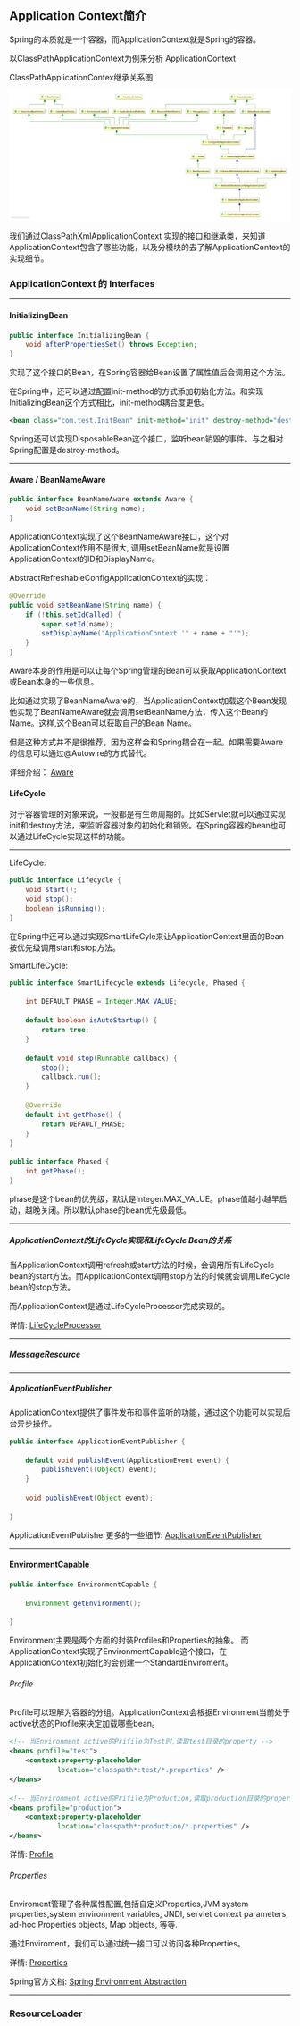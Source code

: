 ## Application Context简介

Spring的本质就是一个容器，而ApplicationContext就是Spring的容器。

以ClassPathApplicationContext为例来分析 ApplicationContext.

ClassPathApplicationContex继承关系图:

![ClassPathApplicationContex继承关系图](/image/ApplicationContext/ClassPathXmlApplicationContext.png)

我们通过ClassPathXmlApplicationContext 实现的接口和继承类，来知道ApplicationContext包含了哪些功能，以及分模块的去了解ApplicationContext的实现细节。

### ApplicationContext 的 Interfaces
---
#### InitializingBean

```java
public interface InitializingBean {
	void afterPropertiesSet() throws Exception;
}
```

实现了这个接口的Bean，在Spring容器给Bean设置了属性值后会调用这个方法。

在Spring中，还可以通过配置init-method的方式添加初始化方法。和实现InitializingBean这个方式相比，init-method耦合度更低。

```xml
<bean class="com.test.InitBean" init-method="init" destroy-method="destroy"/>
```
Spring还可以实现DisposableBean这个接口，监听bean销毁的事件。与之相对Spring配置是destroy-method。

---

#### Aware / BeanNameAware
```java
public interface BeanNameAware extends Aware {
	void setBeanName(String name);
}
```
ApplicationContext实现了这个BeanNameAware接口，这个对ApplicationContext作用不是很大, 调用setBeanName就是设置ApplicationContext的ID和DisplayName。

AbstractRefreshableConfigApplicationContext的实现：

```java
@Override
public void setBeanName(String name) {
	if (!this.setIdCalled) {
		super.setId(name);
		setDisplayName("ApplicationContext '" + name + "'");
	}
}
```
Aware本身的作用是可以让每个Spring管理的Bean可以获取ApplicationContext或Bean本身的一些信息。

比如通过实现了BeanNameAware的，当ApplicationContext加载这个Bean发现他实现了BeanNameAware就会调用setBeanName方法，传入这个Bean的Name。这样,这个Bean可以获取自己的Bean Name。

但是这种方式并不是很推荐，因为这样会和Spring耦合在一起。如果需要Aware的信息可以通过@Autowire的方式替代。

详细介绍： [Aware](/note/applicationContext/aware.md)

#### LifeCycle

对于容器管理的对象来说，一般都是有生命周期的。比如Servlet就可以通过实现init和destroy方法，来监听容器对象的初始化和销毁。在Spring容器的bean也可以通过LifeCycle实现这样的功能。

---

LifeCycle:
```java
public interface Lifecycle {
	void start();
	void stop();
	boolean isRunning();
}
```

在Spring中还可以通过实现SmartLifeCyle来让ApplicationContext里面的Bean按优先级调用start和stop方法。

SmartLifeCycle:

```java
public interface SmartLifecycle extends Lifecycle, Phased {

	int DEFAULT_PHASE = Integer.MAX_VALUE;

	default boolean isAutoStartup() {
		return true;
	}

	default void stop(Runnable callback) {
		stop();
		callback.run();
	}

	@Override
	default int getPhase() {
		return DEFAULT_PHASE;
	}
}

public interface Phased {
	int getPhase();
}
```

phase是这个bean的优先级，默认是Integer.MAX_VALUE。phase值越小越早启动，越晚关闭。所以默认phase的bean优先级最低。

---

##### ApplicationContext的LifeCycle实现和LifeCycle Bean的关系

当ApplicationContext调用refresh或start方法的时候，会调用所有LifeCycle bean的start方法。而ApplicationContext调用stop方法的时候就会调用LifeCycle bean的stop方法。

而ApplicationContext是通过LifeCycleProcessor完成实现的。

详情: [LifeCycleProcessor](/note/applicationContext/LifeCycleProcessor.md)

---

##### MessageResource

---

##### ApplicationEventPublisher

ApplicationContext提供了事件发布和事件监听的功能，通过这个功能可以实现后台异步操作。

```java
public interface ApplicationEventPublisher {

	default void publishEvent(ApplicationEvent event) {
		publishEvent((Object) event);
	}

	void publishEvent(Object event);

}
```

ApplicationEventPublisher更多的一些细节: [ApplicationEventPublisher](/note/applicationContext/ApplicationEventPublisher.md)

---

#### EnvironmentCapable

```java
public interface EnvironmentCapable {

	Environment getEnvironment();

}
```
Environment主要是两个方面的封装Profiles和Properties的抽象。
而ApplicationContext实现了EnvironmentCapable这个接口，在ApplicationContext初始化的会创建一个StandardEnviroment。

###### Profile
Profile可以理解为容器的分组。ApplicationContext会根据Environment当前处于active状态的Profile来决定加载哪些bean。

```xml
<!-- 当Environment active的Prifile为Test时,读取test目录的property -->
<beans profile="test">
    <context:property-placeholder
            location="classpath*:test/*.properties" />
</beans>

<!-- 当Environment active的Prifile为Production,读取production目录的property -->
<beans profile="production">
    <context:property-placeholder
            location="classpath*:production/*.properties" />
</beans>
```

详情: [Profile](/note/applicationContext/Env-Profile.md)

###### Properties
Enviroment管理了各种属性配置,包括自定义Properties,JVM system properties,system environment variables, JNDI, servlet context parameters, ad-hoc Properties objects, Map objects, 等等.

通过Enviroment，我们可以通过统一接口可以访问各种Properties。

详情: [Properties](/note/applicationContext/Env-Properties.md)

Spring官方文档: [Spring Environment Abstraction](https://docs.spring.io/spring/docs/5.1.4.RELEASE/spring-framework-reference/core.html#beans-environment)

---

### ResourceLoader

